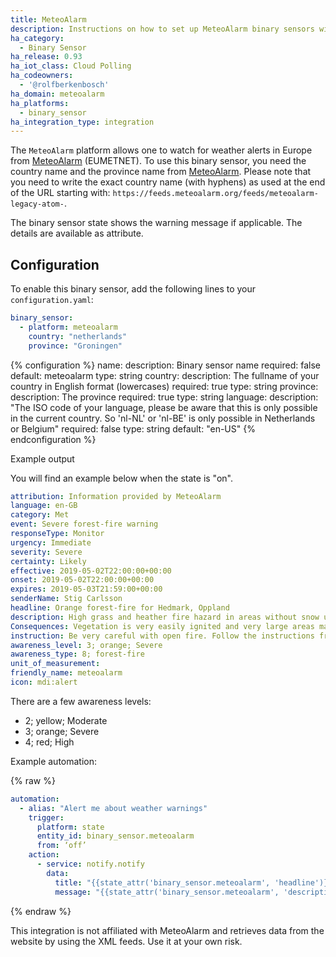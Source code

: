 ```yaml
---
title: MeteoAlarm
description: Instructions on how to set up MeteoAlarm binary sensors within Home Assistant.
ha_category:
  - Binary Sensor
ha_release: 0.93
ha_iot_class: Cloud Polling
ha_codeowners:
  - '@rolfberkenbosch'
ha_domain: meteoalarm
ha_platforms:
  - binary_sensor
ha_integration_type: integration
---
```


The `MeteoAlarm` platform allows one to watch for weather alerts in Europe from [MeteoAlarm](https://www.meteoalarm.org) (EUMETNET). To use this binary sensor, you need the country name and the province name from [MeteoAlarm](https://feeds.meteoalarm.org). Please note that you need to write the exact country name (with hyphens) as used at the end of the URL starting with: `https://feeds.meteoalarm.org/feeds/meteoalarm-legacy-atom-`.

The binary sensor state shows the warning message if applicable. The details are available as attribute.

## Configuration

To enable this binary sensor, add the following lines to your `configuration.yaml`:

```yaml
binary_sensor:
  - platform: meteoalarm
    country: "netherlands"
    province: "Groningen"
```

{% configuration %}
name:
  description: Binary sensor name
  required: false
  default: meteoalarm
  type: string
country:
  description: The fullname of your country in English format (lowercases)
  required: true
  type: string
province:
  description: The province
  required: true
  type: string
language:
  description: "The ISO code of your language, please be aware that this is only possible in the current country. So 'nl-NL' or 'nl-BE' is only possible in Netherlands or Belgium"
  required: false
  type: string
  default: "en-US"
{% endconfiguration %}


Example output

You will find an example below when the state is "on".

```yaml
attribution: Information provided by MeteoAlarm
language: en-GB
category: Met
event: Severe forest-fire warning
responseType: Monitor
urgency: Immediate
severity: Severe
certainty: Likely
effective: 2019-05-02T22:00:00+00:00
onset: 2019-05-02T22:00:00+00:00
expires: 2019-05-03T21:59:00+00:00
senderName: Stig Carlsson
headline: Orange forest-fire for Hedmark, Oppland
description: High grass and heather fire hazard in areas without snow until significant amount of precipitation.
Consequences: Vegetation is very easily ignited and very large areas may be affected.
instruction: Be very careful with open fire. Follow the instructions from the local authorities. Emergency services should assess a necessary level of alertness.
awareness_level: 3; orange; Severe
awareness_type: 8; forest-fire
unit_of_measurement:
friendly_name: meteoalarm
icon: mdi:alert
```

There are a few awareness levels:

* 2; yellow; Moderate
* 3; orange; Severe
* 4; red; High

Example automation:

{% raw %}

```yaml
automation:
  - alias: "Alert me about weather warnings"
    trigger:
      platform: state
      entity_id: binary_sensor.meteoalarm
      from: ‘off’
    action:
      - service: notify.notify
        data:
          title: "{{state_attr('binary_sensor.meteoalarm', 'headline')}}"
          message: "{{state_attr('binary_sensor.meteoalarm', 'description')}} is effective on {{state_attr('binary_sensor.meteoalarm', 'effective')}}"
```

{% endraw %}

<div class='note warning'>
This integration is not affiliated with MeteoAlarm and retrieves data from the website by using the XML feeds. Use it at your own risk.
</div>
